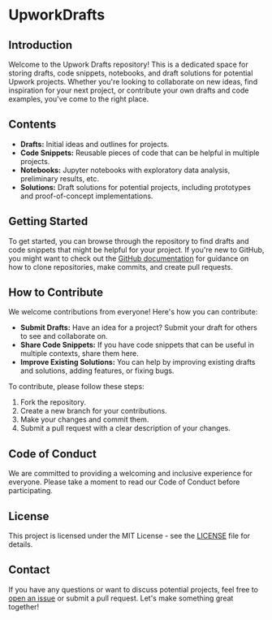 # UpworkDrafts

## Introduction
Welcome to the Upwork Drafts repository! This is a dedicated space for storing drafts, code snippets, notebooks, and draft solutions for potential Upwork projects. Whether you're looking to collaborate on new ideas, find inspiration for your next project, or contribute your own drafts and code examples, you've come to the right place.

## Contents
- **Drafts:** Initial ideas and outlines for projects.
- **Code Snippets:** Reusable pieces of code that can be helpful in multiple projects.
- **Notebooks:** Jupyter notebooks with exploratory data analysis, preliminary results, etc.
- **Solutions:** Draft solutions for potential projects, including prototypes and proof-of-concept implementations.

## Getting Started
To get started, you can browse through the repository to find drafts and code snippets that might be helpful for your project. If you're new to GitHub, you might want to check out the [GitHub documentation](https://docs.github.com/en) for guidance on how to clone repositories, make commits, and create pull requests.

## How to Contribute
We welcome contributions from everyone! Here's how you can contribute:
- **Submit Drafts:** Have an idea for a project? Submit your draft for others to see and collaborate on.
- **Share Code Snippets:** If you have code snippets that can be useful in multiple contexts, share them here.
- **Improve Existing Solutions:** You can help by improving existing drafts and solutions, adding features, or fixing bugs.

To contribute, please follow these steps:
1. Fork the repository.
2. Create a new branch for your contributions.
3. Make your changes and commit them.
4. Submit a pull request with a clear description of your changes.

## Code of Conduct
We are committed to providing a welcoming and inclusive experience for everyone. Please take a moment to read our Code of Conduct before participating.

## License
This project is licensed under the MIT License - see the [LICENSE](LICENSE) file for details.

## Contact
If you have any questions or want to discuss potential projects, feel free to [open an issue](https://github.com/yourusername/UpworkDrafts/issues) or submit a pull request. Let's make something great together!

